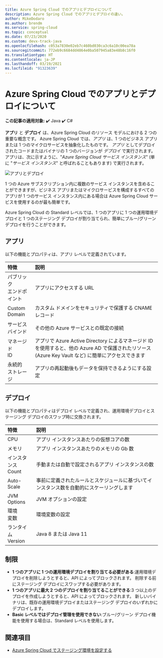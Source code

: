 ```yaml
---
title: Azure Spring Cloud でのアプリとデプロイについて
description: Azure Spring Cloud でのアプリとデプロイの違い。
author: MikeDodaro
ms.author: brendm
ms.service: spring-cloud
ms.topic: conceptual
ms.date: 07/23/2020
ms.custom: devx-track-java
ms.openlocfilehash: c053a7830e02eb7c460bd030ca3c6a10c00ea78a
ms.sourcegitcommit: 772eb9c6684dd4864e0ba507945a83e48b8c16f0
ms.translationtype: HT
ms.contentlocale: ja-JP
ms.lasthandoff: 03/19/2021
ms.locfileid: "91323639"
---
```

# <a name="understand-app-and-deployment-in-azure-spring-cloud"></a>Azure Spring Cloud でのアプリとデプロイについて

**この記事の適用対象:** ✔️ Java ✔️ C#

**アプリ** と **デプロイ** は、Azure Spring Cloud のリソース モデルにおける 2 つの重要な概念です。 Azure Spring Cloud では、*アプリ* は、1 つのビジネス アプリまたは 1 つのマイクロサービスを抽象化したものです。  *アプリ* としてデプロイされたコードまたはバイナリの 1 つのバージョンが *デプロイ* で実行されます。  アプリは、次に示すように、"*Azure Spring Cloud サービス インスタンス*" (単に "*サービス インスタンス*" と呼ばれることもあります) で実行されます。

 ![アプリとデプロイ](./media/spring-cloud-app-and-deployment/app-deployment-rev.png)

1 つの Azure サブスクリプション内に複数のサービス インスタンスを含めることができますが、ビジネス アプリまたはマイクロサービスを構成するすべてのアプリが 1 つのサービス インスタンス内にある場合は Azure Spring Cloud サービスを使用するのが最も簡単です。

Azure Spring Cloud の Standard レベルでは、1 つのアプリに 1 つの運用環境デプロイと 1 つのステージング デプロイが割り当てられ、簡単にブルー/グリーン デプロイを行うことができます。

## <a name="app"></a>アプリ
以下の機能とプロパティは、アプリ レベルで定義されています。

| 特徴 | 説明 |
|:--|:----------------|
| パブリック</br>エンドポイント | アプリにアクセスする URL |
| Custom</br>Domain | カスタム ドメインをセキュリティで保護する CNAME レコード |
| サービス</br>バインド | その他の Azure サービスとの既定の接続 |
| マネージド</br>ID | アプリで Azure Active Directory によるマネージド ID を使用すると、他の Azure AD で保護されたリソース (Azure Key Vault など) に簡単にアクセスできます |
| 永続的</br>ストレージ | アプリの再起動後もデータを保持できるようにする設定 |

## <a name="deployment"></a>デプロイ

以下の機能とプロパティはデプロイ レベルで定義され、運用環境デプロイとステージング デプロイのスワップ時に交換されます。

| 特徴 | 説明 |
|:--|:----------------|
| CPU | アプリ インスタンスあたりの仮想コアの数 |
| メモリ | アプリ インスタンスあたりのメモリの Gb 数|
| インスタンス</br>Count | 手動または自動で設定されるアプリ インスタンスの数 |
| Auto-Scale | 事前に定義されたルールとスケジュールに基づいてインスタンス数を自動的にスケーリングします |
| JVM</br>Options | JVM オプションの設定  |
| 環境</br>変数 | 環境変数の設定 |
| ランタイム</br>Version | Java 8 または Java 11|

## <a name="restrictions"></a>制限

* **1 つのアプリに 1 つの運用環境デプロイを割り当てる必要がある**:運用環境デプロイを削除しようとすると、API によってブロックされます。 削除する前にステージング デプロイにスワップする必要があります。
* **1 つのアプリに最大 2 つのデプロイを割り当てることができる**:3 つ以上のデプロイを作成しようとすると、API によってブロックされます。 新しいバイナリは、既存の運用環境デプロイまたはステージング デプロイのいずれかにデプロイします。
* **Basic レベルではデプロイ管理を使用できない**:ブルー/グリーン デプロイ機能を使用する場合は、Standard レベルを使用します。

## <a name="see-also"></a>関連項目
* [Azure Spring Cloud でステージング環境を設定する](spring-cloud-howto-staging-environment.md)
